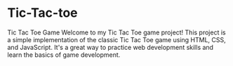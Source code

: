# Tic-Tac-toe
Tic Tac Toe Game Welcome to my Tic Tac Toe game project! This project is a simple implementation of the classic Tic Tac Toe game using HTML, CSS, and JavaScript. It's a great way to practice web development skills and learn the basics of game development.
